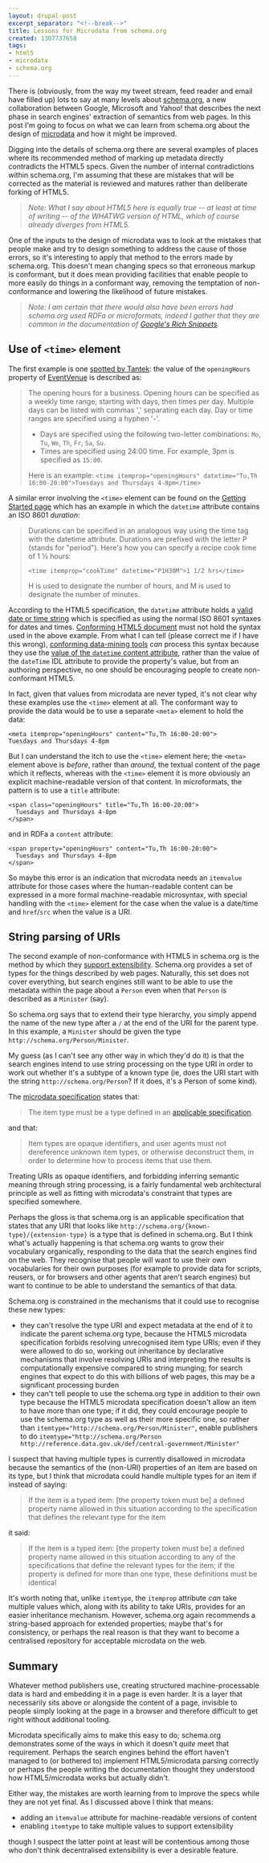 ```yaml
---
layout: drupal-post
excerpt_separator: "<!--break-->"
title: Lessons for Microdata from schema.org
created: 1307737658
tags:
- html5
- microdata
- schema.org
---
```

There is (obviously, from the way my tweet stream, feed reader and email have filled up) lots to say at many levels about [schema.org](http://schema.org/), a new collaboration between Google, Microsoft and Yahoo! that describes the next phase in search engines' extraction of semantics from web pages. In this post I'm going to focus on what we can learn from schema.org about the design of [microdata](http://www.w3.org/TR/microdata/) and how it might be improved.

<!--break-->

Digging into the details of schema.org there are several examples of places where its recommended method of marking up metadata directly contradicts the HTML5 specs. Given the number of internal contradictions within schema.org, I'm assuming that these are mistakes that will be corrected as the material is reviewed and matures rather than deliberate forking of HTML5.

> *Note: What I say about HTML5 here is equally true -- at least at time of writing -- of the WHATWG version of HTML, which of course already diverges from HTML5.*

One of the inputs to the design of microdata was to look at the mistakes that people make and try to design something to address the cause of those errors, so it's interesting to apply that method to the errors made by schema.org. This doesn't mean changing specs so that erroneous markup is conformant, but it does mean providing facilities that enable people to more easily do things in a conformant way, removing the temptation of non-conformance and lowering the likelihood of future mistakes.

> *Note: I am certain that there would also have been errors had schema.org used RDFa or microformats, indeed I gather that they are common in the documentation of [Google's Rich Snippets](http://www.google.com/support/webmasters/bin/answer.py?answer=99170).*

## Use of `<time>` element

The first example is one [spotted by Tantek](http://tantek.com/2011/155/t5/schemaorg-html5-fork-smoke-openinghours-time-duration): the value of the `openingHours` property of [EventVenue](http://schema.org/EventVenue) is described as:

> The opening hours for a business. Opening hours can be specified as a weekly time range, starting with days, then times per day. Multiple days can be listed with commas ',' separating each day. Day or time ranges are specified using a hyphen '-'.
>
> - Days are specified using the following two-letter combinations: `Mo`, `Tu`, `We`, `Th`, `Fr`, `Sa`, `Su`.
> - Times are specified using 24:00 time. For example, 3pm is specified as `15:00`.
>
> Here is an example: `<time itemprop="openingHours" datetime="Tu,Th 16:00-20:00">Tuesdays and Thursdays 4-8pm</time>`

A similar error involving the `<time>` element can be found on the [Getting Started page](http://schema.org/docs/gs.html#advanced_dates) which has an example in which the `datetime` attribute contains an ISO 8601 *duration*:

> Durations can be specified in an analogous way using the time tag with the datetime attribute. Durations are prefixed with the letter P (stands for "period"). Here's how you can specify a recipe cook time of 1 ½ hours:
>
>     <time itemprop="cookTime" datetime="P1H30M">1 1/2 hrs</time>
>
> H is used to designate the number of hours, and M is used to designate the number of minutes.

According to the HTML5 specification, the `datetime` attribute holds a [valid date or time string](http://www.w3.org/TR/html5/Overview.html#valid-date-or-time-string) which is specified as using the normal ISO 8601 syntaxes for dates and times. [Conforming HTML5 document](http://www.w3.org/TR/html5/Overview.html#conforming-html5-documents) must not hold the syntax used in the above example. From what I can tell (please correct me if I have this wrong), [conforming data-mining tools](http://www.w3.org/TR/html5/Overview.html#data-mining) *can* process this syntax because they use the [value of the `datetime` content attribute](http://www.w3.org/TR/microdata/#values), rather than the value of the `dateTime` IDL attribute to provide the property's value, but from an authoring perspective, no one should be encouraging people to create non-conformant HTML5.

In fact, given that values from microdata are never typed, it's not clear why these examples use the `<time>` element at all. The conformant way to provide the data would be to use a separate `<meta>` element to hold the data:

    <meta itemprop="openingHours" content="Tu,Th 16:00-20:00">
    Tuesdays and Thursdays 4-8pm

But I can understand the itch to use the `<time>` element here; the `<meta>` element above is *before*, rather than *around*, the textual content of the page which it reflects, whereas with the `<time>` element it is more obviously an explicit machine-readable version of that content. In microformats, the pattern is to use a `title` attribute:

    <span class="openingHours" title="Tu,Th 16:00-20:00">
      Tuesdays and Thursdays 4-8pm
    </span>

and in RDFa a `content` attribute:

    <span property="openingHours" content="Tu,Th 16:00-20:00">
      Tuesdays and Thursdays 4-8pm
    </span>

So maybe this error is an indication that microdata needs an `itemvalue` attribute for those cases where the human-readable content can be expressed in a more formal machine-readable microsyntax, with special handling with the `<time>` element for the case when the value is a date/time and `href`/`src` when the value is a URI.

## String parsing of URIs

The second example of non-conformance with HTML5 in schema.org is the method by which they [support extensibility](http://schema.org/docs/extension.html). Schema.org provides a set of types for the things described by web pages. Naturally, this set does not cover everything, but search engines still want to be able to use the metadata within the page about a `Person` even when that `Person` is described as a `Minister` (say).

So schema.org says that to extend their type hierarchy, you simply append the name of the new type after a `/` at the end of the URI for the parent type. In this example, a `Minister` should be given the type `http://schema.org/Person/Minister`.

My guess (as I can't see any other way in which they'd do it) is that the search engines intend to use string processing on the type URI in order to work out whether it's a subtype of a known type (ie, does the URI start with the string `http://schema.org/Person`? If it does, it's a Person of some kind).

The [microdata specification](http://www.w3.org/TR/2011/WD-microdata-20110525/#items) states that:

> The item type must be a type defined in an [applicable specification](http://www.w3.org/TR/html5/Overview.html#other-applicable-specifications).

and that:

> Item types are opaque identifiers, and user agents must not dereference unknown item types, or otherwise deconstruct them, in order to determine how to process items that use them.

Treating URIs as opaque identifiers, and forbidding inferring semantic meaning through string processing, is a fairly fundamental web architectural principle as well as fitting with microdata's constraint that types are specified somewhere.

Perhaps the gloss is that schema.org is an applicable specification that states that any URI that looks like `http://schema.org/{known-type}/{extension-type}` is a type that is defined in schema.org. But I think what's actually happening is that schema.org wants to grow their vocabulary organically, responding to the data that the search engines find on the web. They recognise that people will want to use their own vocabularies for their own purposes (for example to provide data for scripts, reusers, or for browsers and other agents that aren't search engines) but want to continue to be able to understand the semantics of that data.

Schema.org is constrained in the mechanisms that it could use to recognise these new types:

  * they can't resolve the type URI and expect metadata at the end of it to indicate the parent schema.org type, because the HTML5 microdata specification forbids resolving unrecognised item type URIs; even if they were allowed to do so, working out inheritance by declarative mechanisms that involve resolving URIs and interpreting the results is computationally expensive compared to string munging; for search engines that expect to do this with billions of web pages, this may be a significant processing burden
  * they can't tell people to use the schema.org type in addition to their own type because the HTML5 microdata specification doesn't allow an item to have more than one type; if it did, they could encourage people to use the schema.org type as well as their more specific one, so rather than `itemtype="http://schema.org/Person/Minister"`, enable publishers to do `itemtype="http://schema.org/Person http://reference.data.gov.uk/def/central-government/Minister"`

I suspect that having multiple types is currently disallowed in microdata because the semantics of the (non-URI) properties of an item are based on its type, but I think that microdata could handle multiple types for an item if instead of saying:

> If the item is a typed item: [the property token must be] a defined property name allowed in this situation according to the specification that defines the relevant type for the item

it said:

> If the item is a typed item: [the property token must be] a defined property name allowed in this situation according to any of the specifications that define the relevant types for the item; if the property is defined for more than one type, these definitions must be identical

It's worth noting that, unlike `itemtype`, the `itemprop` attribute *can* take multiple values which, along with its ability to take URIs, provides for an easier inheritance mechanism. However, schema.org again recommends a string-based approach for extended properties; maybe that's for consistency, or perhaps the real reason is that they want to become a centralised repository for acceptable microdata on the web.

## Summary

Whatever method publishers use, creating structured machine-processable data is hard and embedding it in a page is even harder. It is a layer that necessarily sits above or alongside the content of a page, invisible to people simply looking at the page in a browser and therefore difficult to get right without additional tooling.

Microdata specifically aims to make this easy to do; schema.org demonstrates some of the ways in which it doesn't *quite* meet that requirement. Perhaps the search engines behind the effort haven't managed to (or bothered to) implement HTML5/microdata parsing correctly or perhaps the people writing the documentation thought they understood how HTML5/microdata works but actually didn't. 

Either way, the mistakes are worth learning from to improve the specs while they are not yet final. As I discussed above I think that means:

  * adding an `itemvalue` attribute for machine-readable versions of content
  * enabling `itemtype` to take multiple values to support extensibility

though I suspect the latter point at least will be contentious among those who don't think decentralised extensibility is ever a desirable feature.
